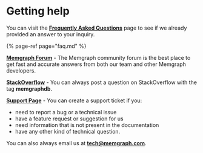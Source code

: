 # Getting help

You can visit the [**Frequently Asked Questions**](faq.md) page to see if we already provided an answer to your inquiry.

{% page-ref page="faq.md" %}

[**Memgraph Forum**](https://discourse.memgraph.com/) - The Memgraph community forum is the best place to get fast and accurate answers from both our team and other Memgraph developers.

[**StackOverflow**](https://stackoverflow.com/questions/tagged/memgraphdb) - You can always post a question on StackOverflow with the tag **memgraphdb**.

[**Support Page**](https://airtable.com/shrcmWpvn74kudboV) - You can create a support ticket if you:

* need to report a bug or a technical issue
* have a feature request or suggestion for us
* need information that is not present in the documentation
* have any other kind of technical question.

You can also always email us at [**tech@memgraph.com**](mailto:tech@memgraph.com).


